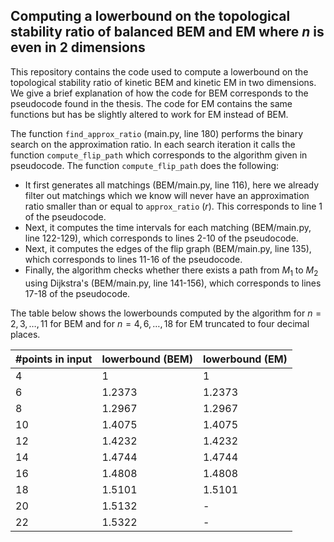 ## Computing a lowerbound on the topological stability ratio of balanced BEM and EM where $n$ is even in 2 dimensions
This repository contains the code used to compute a lowerbound on the topological stability ratio of kinetic BEM and kinetic EM in two dimensions. We give a brief explanation of how the code for BEM corresponds to the pseudocode found in the thesis. The code for EM contains the same functions but has be slightly altered to work for EM instead of BEM.

The function `find_approx_ratio` (main.py, line 180) performs the binary search on the approximation ratio. In each search iteration it calls the function `compute_flip_path` which corresponds to the algorithm given in pseudocode. The function `compute_flip_path` does the following:
- It first generates all matchings (BEM/main.py, line 116), here we already filter out matchings which we know will never have an approximation ratio smaller than or equal to `approx_ratio` ($r$). This corresponds to line 1 of the pseudocode.
- Next, it computes the time intervals for each matching (BEM/main.py, line 122-129), which corresponds to lines 2-10 of the pseudocode.
- Next, it computes the edges of the flip graph (BEM/main.py, line 135), which corresponds to lines 11-16 of the pseudocode.
- Finally, the algorithm checks whether there exists a path from $M_1$ to $M_2$ using Dijkstra's (BEM/main.py, line 141-156), which corresponds to lines 17-18 of the pseudocode.

The table below shows the lowerbounds computed by the algorithm for $n = 2, 3, \dots, 11$ for BEM and for $n = 4, 6, \dots, 18$ for EM truncated to four decimal places.

| #points in input| lowerbound (BEM) | lowerbound (EM) |
|-----|------------|------------|
| 4 | 1 | 1 |
| 6 | 1.2373 | 1.2373 |
| 8 | 1.2967 | 1.2967 |
| 10 | 1.4075 | 1.4075 |
| 12 | 1.4232 | 1.4232 |
| 14 | 1.4744 | 1.4744 |
| 16 | 1.4808 | 1.4808 |
| 18 | 1.5101 | 1.5101 |
| 20 | 1.5132 | - |
| 22 | 1.5322 | - |
